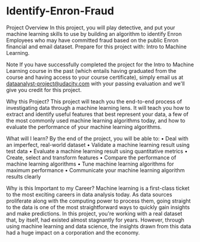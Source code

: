 # Identify-Enron-Fraud

Project Overview
In this project, you will play detective, and put your machine learning skills to use by building an algorithm to identify Enron Employees who may have committed fraud based on the public Enron financial and email dataset.
Prepare for this project with: Intro to Machine Learning.

Note
If you have successfully completed the project for the Intro to Machine Learning course in the past (which entails having graduated from the course and having access to your course certificate), simply email us at dataanalyst-project@udacity.com with your passing evaluation and we'll give you credit for this project.

Why this Project?
This project will teach you the end-to-end process of investigating data through a machine learning lens. 
It will teach you how to extract and identify useful features that best represent your data, a few of the most commonly used machine learning algorithms today, and how to evaluate the performance of your machine learning algorithms. 

What will I learn?
By the end of the project, you will be able to:
•	Deal with an imperfect, real-world dataset
•	Validate a machine learning result using test data
•	Evaluate a machine learning result using quantitative metrics
•	Create, select and transform features
•	Compare the performance of machine learning algorithms
•	Tune machine learning algorithms for maximum performance
•	Communicate your machine learning algorithm results clearly

Why is this Important to my Career?
Machine learning is a first-class ticket to the most exciting careers in data analysis today. As data sources proliferate along with the computing power to process them, going straight to the data is one of the most straightforward ways to quickly gain insights and make predictions.
In this project, you're working with a real dataset that, by itself, had existed almost stagnantly for years. However, through using machine learning and data science, the insights drawn from this data had a huge impact on a corporation and the economy.
